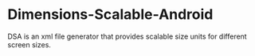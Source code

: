 # Dimensions-Scalable-Android
DSA is an xml file generator that provides scalable size units for different screen sizes.
